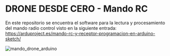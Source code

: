 # DRONE DESDE CERO - Mando RC

En este repositorio se encuentra el software para la lectura y procesamiento del mando radio control visto en la siguiente entrada: https://arduproject.es/mando-rc-y-receptor-programacion-en-arduino-sketch/

![mando_drone_arduino](https://user-images.githubusercontent.com/46316984/150643224-e8e1fe36-c56f-4106-b558-5fee2a2f9969.jpg)
